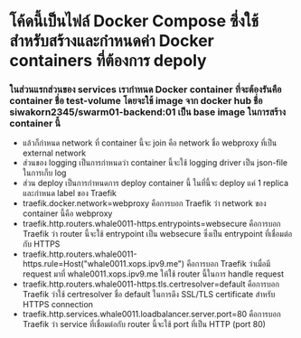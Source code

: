 # โค้ดนี้เป็นไฟล์ Docker Compose ซึ่งใช้สำหรับสร้างและกำหนดค่า Docker containers ที่ต้องการ depoly 

### ในส่วนแรกส่วนของ services เรากำหนด Docker container ที่จะต้องรันคือ container ชื่อ test-volume โดยจะใช้ image จาก docker hub ชื่อ   siwakorn2345/swarm01-backend:01 เป็น base image ในการสร้าง container นี้
* แล้วก็กำหนด network ที่ container นี้จะ join คือ network ชื่อ webproxy ที่เป็น external network
* ส่วนของ logging เป็นการกำหนดว่า container นี้จะใช้ logging driver เป็น json-file ในการเก็บ log
* ส่วน deploy เป็นการกำหนดการ deploy container นี้ ในที่นี้จะ deploy แค่ 1 replica และกำหนด label ของ Traefik 
* traefik.docker.network=webproxy คือการบอก Traefik ว่า network ของ container นี้คือ webproxy
* traefik.http.routers.whale0011-https.entrypoints=websecure คือการบอก Traefik ว่า router นี้จะใช้ entrypoint เป็น websecure ซึ่งเป็น entrypoint ที่เชื่อมต่อกับ HTTPS
* traefik.http.routers.whale0011-https.rule=Host("whale0011.xops.ipv9.me") คือการบอก Traefik ว่าเมื่อมี request มาที่ whale0011.xops.ipv9.me ให้ใช้ router นี้ในการ handle request
* traefik.http.routers.whale0011-https.tls.certresolver=default คือการบอก Traefik ว่าใช้ certresolver ชื่อ default ในการดึง SSL/TLS certificate สำหรับ HTTPS connection
* traefik.http.services.whale0011.loadbalancer.server.port=80 คือการบอก Traefik ว่า service ที่เชื่อมต่อกับ router นี้จะใช้ port ที่เป็น HTTP (port 80)


